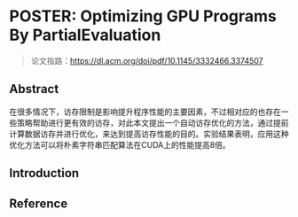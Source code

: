 # POSTER: Optimizing GPU Programs By PartialEvaluation

> 论文指路：https://dl.acm.org/doi/pdf/10.1145/3332466.3374507

## Abstract

在很多情况下，访存限制是影响提升程序性能的主要因素，不过相对应的也存在一些策略帮助进行更有效的访存，对此本文提出一个自动访存优化的方法，通过提前计算数据访存并进行优化，来达到提高访存性能的目的。实验结果表明，应用这种优化方法可以将朴素字符串匹配算法在CUDA上的性能提高8倍。

## Introduction



## Reference


